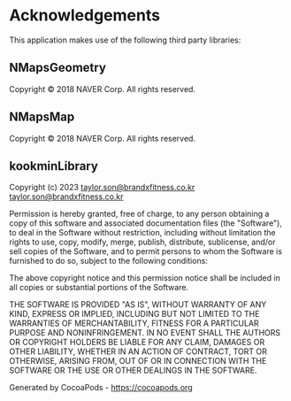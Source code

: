 # Acknowledgements
This application makes use of the following third party libraries:

## NMapsGeometry

Copyright © 2018 NAVER Corp.
All rights reserved.


## NMapsMap

Copyright © 2018 NAVER Corp.
All rights reserved.


## kookminLibrary

Copyright (c) 2023 taylor.son@brandxfitness.co.kr <taylor.son@brandxfitness.co.kr>

Permission is hereby granted, free of charge, to any person obtaining a copy
of this software and associated documentation files (the "Software"), to deal
in the Software without restriction, including without limitation the rights
to use, copy, modify, merge, publish, distribute, sublicense, and/or sell
copies of the Software, and to permit persons to whom the Software is
furnished to do so, subject to the following conditions:

The above copyright notice and this permission notice shall be included in
all copies or substantial portions of the Software.

THE SOFTWARE IS PROVIDED "AS IS", WITHOUT WARRANTY OF ANY KIND, EXPRESS OR
IMPLIED, INCLUDING BUT NOT LIMITED TO THE WARRANTIES OF MERCHANTABILITY,
FITNESS FOR A PARTICULAR PURPOSE AND NONINFRINGEMENT. IN NO EVENT SHALL THE
AUTHORS OR COPYRIGHT HOLDERS BE LIABLE FOR ANY CLAIM, DAMAGES OR OTHER
LIABILITY, WHETHER IN AN ACTION OF CONTRACT, TORT OR OTHERWISE, ARISING FROM,
OUT OF OR IN CONNECTION WITH THE SOFTWARE OR THE USE OR OTHER DEALINGS IN
THE SOFTWARE.

Generated by CocoaPods - https://cocoapods.org
